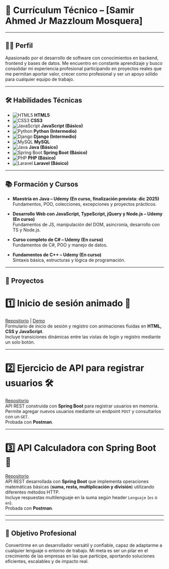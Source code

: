   # 📌 Currículum Técnico – [Samir Ahmed Jr Mazzloum Mosquera]

---

## 👨‍💻 Perfil
Apasionado por el desarrollo de software con conocimientos en backend, frontend y bases de datos. Me encuentro en constante aprendizaje y busco consolidar mi experiencia profesional participando en proyectos reales que me permitan aportar valor, crecer como profesional y ser un apoyo sólido para cualquier equipo de trabajo.

---

## 🛠️ Habilidades Técnicas

- ![HTML5](https://img.shields.io/badge/HTML5-E34F26?logo=html5&logoColor=fff) **HTML5**  
- ![CSS3](https://img.shields.io/badge/CSS3-1572B6?logo=css3&logoColor=fff) **CSS3**  
- ![JavaScript](https://img.shields.io/badge/JavaScript-F7DF1E?logo=javascript&logoColor=000) **JavaScript (Básico)**  
- ![Python](https://img.shields.io/badge/Python-3776AB?logo=python&logoColor=fff) **Python (Intermedio)**  
- ![Django](https://img.shields.io/badge/Django-092E20?logo=django&logoColor=fff) **Django (Intermedio)**  
- ![MySQL](https://img.shields.io/badge/MySQL-4479A1?logo=mysql&logoColor=fff) **MySQL**  
- ![Java](https://img.shields.io/badge/Java-007396?logo=java&logoColor=fff) **Java (Básico)**  
- ![Spring Boot](https://img.shields.io/badge/Spring%20Boot-6DB33F?logo=springboot&logoColor=fff) **Spring Boot (Básico)**  
- ![PHP](https://img.shields.io/badge/PHP-777BB4?logo=php&logoColor=fff) **PHP (Básico)**  
- ![Laravel](https://img.shields.io/badge/Laravel-FF2D20?logo=laravel&logoColor=fff) **Laravel (Básico)**  

---

## 📚 Formación y Cursos

- **Maestría en Java – Udemy (En curso, finalización prevista: dic 2025)**  
  Fundamentos, POO, colecciones, excepciones y proyectos prácticos.  

- **Desarrollo Web con JavaScript, TypeScript, jQuery y Node.js – Udemy (En curso)**  
  Fundamentos de JS, manipulación del DOM, asincronía, desarrollo con TS y Node.js.  

- **Curso completo de C# – Udemy (En curso)**  
  Fundamentos de C#, POO y manejo de datos.  

- **Fundamentos de C++ – Udemy (En curso)**  
  Sintaxis básica, estructuras y lógica de programación.

---

## 📂 Proyectos

# 1️⃣ Inicio de sesión animado 🚀
[Repositorio](https://github.com/sami0047g/inicio-sesion-animado) | [Demo](https://sami0047g.github.io/inicio-sesion-animado/)  
Formulario de inicio de sesión y registro con animaciones fluidas en **HTML, CSS y JavaScript**.  
Incluye transiciones dinámicas entre las vistas de login y registro mediante un solo botón.  

---

# 2️⃣ Ejercicio de API para registrar usuarios 🛠️
[Repositorio](https://github.com/sami0047g/api-usuarios-springboot)  
API REST construida con **Spring Boot** para registrar usuarios en memoria.  
Permite agregar nuevos usuarios mediante un endpoint `POST` y consultarlos con un `GET`.  
Probada con **Postman**.  

---

# 3️⃣ API Calculadora con Spring Boot 🧮
[Repositorio](https://github.com/sami0047g/springboot-calculadora-api)  
API REST desarrollada con **Spring Boot** que implementa operaciones matemáticas básicas (**suma, resta, multiplicación y división**) utilizando diferentes métodos HTTP.  
Incluye respuestas multilenguaje en la suma según header `Lenguaje` (`es` o `en`).  
Probada con **Postman**.  

---



---

## 🎯 Objetivo Profesional
Convertirme en un desarrollador versátil y confiable, capaz de adaptarme a cualquier lenguaje o entorno de trabajo. Mi meta es ser un pilar en el crecimiento de las empresas en las que participe, aportando soluciones eficientes, escalables y de impacto real.  

